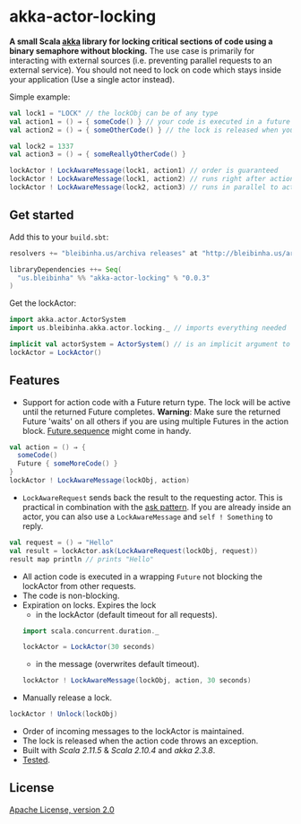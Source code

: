 # akka-actor-locking

**A small Scala [akka](http://akka.io/) library for locking critical sections of code using a binary semaphore without blocking.** The use case is primarily for interacting with external sources (i.e. preventing parallel requests to an external service). You should not need to lock on code which stays inside your application (Use a single actor instead).

Simple example:

```scala
val lock1 = "LOCK" // the lockObj can be of any type
val action1 = () ⇒ { someCode() } // your code is executed in a future
val action2 = () ⇒ { someOtherCode() } // the lock is released when your code returns

val lock2 = 1337
val action3 = () ⇒ { someReallyOtherCode() }

lockActor ! LockAwareMessage(lock1, action1) // order is guaranteed
lockActor ! LockAwareMessage(lock1, action2) // runs right after action1 :-)
lockActor ! LockAwareMessage(lock2, action3) // runs in parallel to action1 & action2
```

## Get started

Add this to your `build.sbt`:

```scala
resolvers += "bleibinha.us/archiva releases" at "http://bleibinha.us/archiva/repository/releases"

libraryDependencies ++= Seq(
  "us.bleibinha" %% "akka-actor-locking" % "0.0.3"
)
```

Get the lockActor:

```scala
import akka.actor.ActorSystem
import us.bleibinha.akka.actor.locking._ // imports everything needed

implicit val actorSystem = ActorSystem() // is an implicit argument to the LockActor
lockActor = LockActor()
```

## Features

* Support for action code with a Future return type. The lock will be active until the returned Future completes. **Warning**: Make sure the returned Future 'waits' on all others if you are using multiple Futures in the action block. [Future.sequence](http://www.scala-lang.org/api/current/index.html#scala.concurrent.Future$) might come in handy.
```scala
val action = () ⇒ {
  someCode()
  Future { someMoreCode() }
}
lockActor ! LockAwareMessage(lockObj, action)
```
* `LockAwareRequest` sends back the result to the requesting actor. This is practical in combination with the [ask pattern](http://doc.akka.io/docs/akka/snapshot/scala/actors.html#Ask__Send-And-Receive-Future). If you are already inside an actor, you can also use a `LockAwareMessage` and `self ! Something` to reply.
```scala
val request = () ⇒ "Hello"
val result = lockActor.ask(LockAwareRequest(lockObj, request))
result map println // prints "Hello"
```
* All action code is executed in a wrapping `Future` not blocking the lockActor from other requests.
* The code is non-blocking.
* Expiration on locks. Expires the lock
  * in the lockActor (default timeout for all requests).
  ```scala
  import scala.concurrent.duration._

  lockActor = LockActor(30 seconds)
  ```
  * in the message (overwrites default timeout).
  ```scala
  lockActor ! LockAwareMessage(lockObj, action, 30 seconds)
  ```
* Manually release a lock.
```scala
lockActor ! Unlock(lockObj)
```
* Order of incoming messages to the lockActor is maintained.
* The lock is released when the action code throws an exception.
* Built with *Scala 2.11.5* & *Scala 2.10.4* and *akka 2.3.8*.
* [Tested](https://github.com/ExNexu/akka-actor-locking/blob/master/src/test/scala/akka/actor/locking/LockActorTest.scala).

## License

[Apache License, version 2.0](https://github.com/ExNexu/akka-actor-locking/blob/master/LICENSE)
